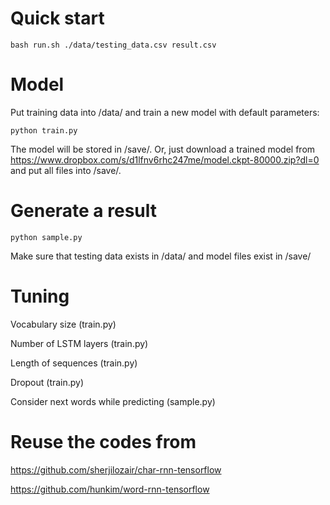 # Quick start
```
bash run.sh ./data/testing_data.csv result.csv
```

# Model

Put training data into /data/ and train a new model with default parameters:
```
python train.py
```
The model will be stored in /save/. Or, just download a trained model from https://www.dropbox.com/s/d1lfnv6rhc247me/model.ckpt-80000.zip?dl=0 and put all files into /save/.

# Generate a result
```
python sample.py
```
Make sure that testing data exists in /data/ and model files exist in /save/

# Tuning

Vocabulary size (train.py)

Number of LSTM layers (train.py)

Length of sequences (train.py)

Dropout (train.py)

Consider next words while predicting (sample.py)



# Reuse the codes from

https://github.com/sherjilozair/char-rnn-tensorflow

https://github.com/hunkim/word-rnn-tensorflow
